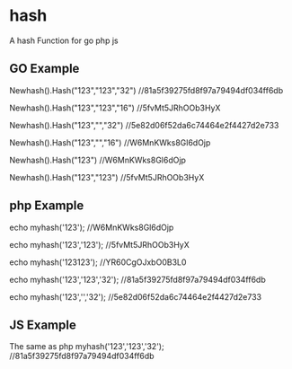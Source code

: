 # hash
A hash Function for go php js

## GO Example
Newhash().Hash("123","123","32") //81a5f39275fd8f97a79494df034ff6db

Newhash().Hash("123","123","16") //5fvMt5JRhOOb3HyX

Newhash().Hash("123","","32")    //5e82d06f52da6c74464e2f4427d2e733

Newhash().Hash("123","","16")    //W6MnKWks8Gl6dOjp

Newhash().Hash("123")            //W6MnKWks8Gl6dOjp

Newhash().Hash("123","123")      //5fvMt5JRhOOb3HyX

## php Example
echo myhash('123');            //W6MnKWks8Gl6dOjp

echo myhash('123','123');      //5fvMt5JRhOOb3HyX

echo myhash('123123');         //YR60CgOJxbO0B3L0

echo myhash('123','123','32'); //81a5f39275fd8f97a79494df034ff6db

echo myhash('123','','32');    //5e82d06f52da6c74464e2f4427d2e733

## JS Example
The same as php
myhash('123','123','32'); //81a5f39275fd8f97a79494df034ff6db

